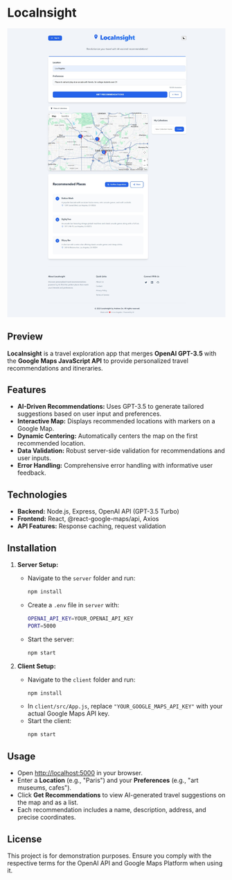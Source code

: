 # LocaInsight

![LocaInsight Screenshot](LocaInsightScreenshot.png)

## Preview

**LocaInsight** is a travel exploration app that merges **OpenAI GPT-3.5** with the **Google Maps JavaScript API** to provide personalized travel recommendations and itineraries.

## Features
- **AI-Driven Recommendations:** Uses GPT-3.5 to generate tailored suggestions based on user input and preferences.
- **Interactive Map:** Displays recommended locations with markers on a Google Map.
- **Dynamic Centering:** Automatically centers the map on the first recommended location.
- **Data Validation:** Robust server-side validation for recommendations and user inputs.
- **Error Handling:** Comprehensive error handling with informative user feedback.

## Technologies
- **Backend:** Node.js, Express, OpenAI API (GPT-3.5 Turbo)
- **Frontend:** React, @react-google-maps/api, Axios
- **API Features:** Response caching, request validation

## Installation

1. **Server Setup:**
   - Navigate to the `server` folder and run:
     ```bash
     npm install
     ```
   - Create a `.env` file in `server` with:
     ```bash
     OPENAI_API_KEY=YOUR_OPENAI_API_KEY
     PORT=5000
     ```
   - Start the server:
     ```bash
     npm start
     ```

2. **Client Setup:**
   - Navigate to the `client` folder and run:
     ```bash
     npm install
     ```
   - In `client/src/App.js`, replace `"YOUR_GOOGLE_MAPS_API_KEY"` with your actual Google Maps API key.
   - Start the client:
     ```bash
     npm start
     ```

## Usage
- Open [http://localhost:5000](http://localhost:5000) in your browser.
- Enter a **Location** (e.g., "Paris") and your **Preferences** (e.g., "art museums, cafes").
- Click **Get Recommendations** to view AI-generated travel suggestions on the map and as a list.
- Each recommendation includes a name, description, address, and precise coordinates.

## License
This project is for demonstration purposes. Ensure you comply with the respective terms for the OpenAI API and Google Maps Platform when using it.
